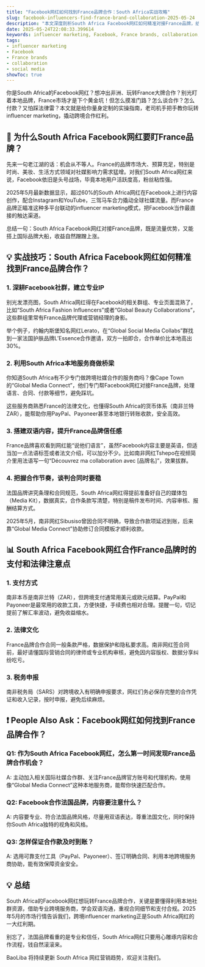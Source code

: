 ```yaml
---
title: "Facebook网红如何找到France品牌合作：South Africa实战攻略"
slug: facebook-influencers-find-france-brand-collaboration-2025-05-24
description: "本文深度剖析South Africa Facebook网红如何精准对接France品牌，结合本地社媒玩法、支付习惯、法律环境，教你玩转全球跨境合作，轻松变现。"
date: 2025-05-24T22:08:33.399614
keywords: influencer marketing, Facebook, France brands, collaboration, social media
tags:
- influencer marketing
- Facebook
- France brands
- collaboration
- social media
showToc: true
---
```


你是South Africa的Facebook网红？想冲出非洲、玩转France大牌合作？别光盯着本地品牌，France市场才是下个黄金坑！但怎么摸准门路？怎么谈合作？怎么付款？又怕踩法律雷？本文就是给你量身定制的实操指南，老司机手把手教你玩转 influencer marketing，撬动跨境合作红利。

## 📢 为什么South Africa Facebook网红要盯France品牌？

先来一句老江湖的话：机会从不等人。France的品牌市场大、预算充足，特别是时尚、美妆、生活方式领域对社媒影响力需求猛增。对我们South Africa网红来说，Facebook依旧是头号战场，毕竟本地用户活跃度高，粉丝粘性强。

2025年5月最新数据显示，超过60%的South Africa网红在Facebook上进行内容创作，配合Instagram和YouTube，三驾马车合力撬动全球社媒流量。而France品牌正瞄准这种多平台联动的influencer marketing模式，把Facebook当作最直接的触达渠道。

总结一句：South Africa Facebook网红对接France品牌，既是流量优势，又能搭上国际品牌大船，收益自然蹭蹭上涨。

## 💡 实战技巧：South Africa Facebook网红如何精准找到France品牌合作？

### 1. 深耕Facebook社群，建立专业IP

别光发漂亮图，South Africa网红得在Facebook的相关群组、专业页面混熟了，比如“South Africa Fashion Influencers”或者“Global Beauty Collaborations”，这些群组里常有France品牌代理或营销经理的身影。

举个例子，约翰内斯堡知名网红Lerato，在“Global Social Media Collabs”群找到一家法国护肤品牌L’Essence合作邀请，双方一拍即合，合作单价比本地高出30%。

### 2. 利用South Africa本地服务商做桥梁

你知道South Africa有不少专门做跨境社媒合作的服务商吗？像Cape Town的“Global Media Connect”，他们专门帮Facebook网红对接France品牌，处理语言、合同、付款等细节，避免踩坑。

这些服务商熟悉France的法律文化，也懂得South Africa的货币体系（南非兰特ZAR），能帮助你用PayPal、Payoneer甚至本地银行转账收款，安全高效。

### 3. 搭建双语内容，提升France品牌信任感

France品牌喜欢看到网红能“说他们语言”，虽然Facebook内容主要是英语，但适当加一点法语标签或者法文介绍，可以加分不少。比如南非网红Tshepo在视频简介里用法语写一句“Découvrez ma collaboration avec [品牌名]”，效果拔群。

### 4. 把握合作节奏，谈判合同时要稳

法国品牌讲究条理和合同规范，South Africa网红得提前准备好自己的媒体包（Media Kit），数据真实，合作条款写清楚，特别是稿件发布时间、内容审核、报酬结算方式。

2025年5月，南非网红Sibusiso曾因合同不明确，导致合作款项延迟到账，后来靠“Global Media Connect”协助修订合同模板才顺利收款。

## 📊 South Africa Facebook网红合作France品牌时的支付和法律注意点

### 1. 支付方式

南非本币是南非兰特（ZAR），但跨境支付通常用美元或欧元结算。PayPal和Payoneer是最常用的收款工具，方便快捷，手续费也相对合理。提醒一句，切记提前了解汇率波动，避免收益缩水。

### 2. 法律文化

France品牌合作合同一般条款严格，数据保护和隐私要求高。南非网红签合同前，最好请懂国际营销合同的律师或专业机构审核，避免因内容版权、数据分享纠纷吃亏。

### 3. 税务申报

南非税务局（SARS）对跨境收入有明确申报要求，网红们务必保存完整的合作凭证和收入记录，按时申报，避免后续麻烦。

## ❗ People Also Ask：Facebook网红如何找到France品牌合作？

### Q1: 作为South Africa Facebook网红，怎么第一时间发现France品牌合作机会？

A: 主动加入相关国际社媒合作群、关注France品牌官方账号和代理机构，使用像“Global Media Connect”这种本地服务商，能帮你快速匹配合作。

### Q2: Facebook合作法国品牌，内容要注意什么？

A: 内容要专业、符合法国品牌风格，尽量用双语表达，尊重法国文化，同时保持你South Africa独特的视角和风格。

### Q3: 怎样保证合作款及时到账？

A: 选用可靠支付工具（PayPal、Payoneer）、签订明确合同、利用本地跨境服务商协助，能有效保障资金安全。

## 💡 总结

South Africa的Facebook网红想玩转France品牌合作，关键是要懂得利用本地社群资源，借助专业跨境服务商，学会双语沟通，重视合同细节和支付合规。2025年5月的市场行情告诉我们，跨境influencer marketing正是South Africa网红的一大红利期。

别忘了，法国品牌看重的是专业和信任，South Africa网红只要用心雕琢内容和合作流程，钱自然滚滚来。

BaoLiba 将持续更新 South Africa 网红营销趋势，欢迎关注我们。